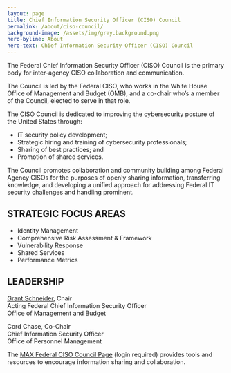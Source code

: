 ```yaml
---
layout: page
title: Chief Information Security Officer (CISO) Council
permalink: /about/ciso-council/
background-image: /assets/img/grey.background.png
hero-byline: About
hero-text: Chief Information Security Officer (CISO) Council
---
```

The Federal Chief Information Security Officer (CISO) Council is the primary body for inter-agency CISO collaboration and communication.

The Council is led by the Federal CISO, who works in the White House Office of Management and Budget (OMB), and a co-chair who’s a member of the Council, elected to serve in that role.

The CISO Council is dedicated to improving the cybersecurity posture of the United States through:
* IT security policy development;
* Strategic hiring and training of cybersecurity professionals;
* Sharing of best practices; and
* Promotion of shared services.

The Council promotes collaboration and community building among Federal Agency CISOs for the purposes of openly sharing information, transferring knowledge, and developing a unified approach for addressing Federal IT security challenges and handling prominent.

## STRATEGIC FOCUS AREAS
* Identity Management
* Comprehensive Risk Assessment & Framework
* Vulnerability Response
* Shared Services
* Performance Metrics

## LEADERSHIP
[Grant Schneider](https://www.cio.gov/about/members-and-leadership/schneider-grant/), Chair  
Acting Federal Chief Information Security Officer  
Office of Management and Budget  

Cord Chase, Co-Chair  
Chief Information Security Officer  
Office of Personnel Management  


The [MAX Federal CISO Council Page](https://community.max.gov/display/Egov/Federal+CISO+Council) (login required) provides tools and resources to encourage information sharing and collaboration.
